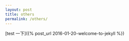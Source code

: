 ```yaml
---
layout: post
title: others
permalink: /others/
---
```


[test 一下]({% post_url 2016-01-20-welcome-to-jekyll %})